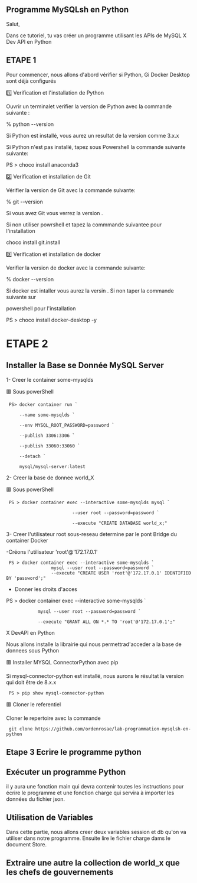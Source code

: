 
## Programme MySQLsh en Python

Salut,

Dans ce tutoriel, tu vas créer un programme utilisant les APIs de MySQL X Dev API en Python


## ETAPE 1
Pour commencer, nous allons d'abord vérifier si Python, Gi Docker Desktop sont déjà configurés

1️⃣ Verification et l'installation de Python


Ouvrir un terminalet verifier la version de Python avec la commande suivante :


% python --version


Si Python est installé, vous aurez un resultat de la version comme 3.x.x


Si Python n'est pas installé, tapez sous Powershell la commande suivante suivante:


PS > choco install anaconda3


2️⃣ Verification et installation de Git


Vérifier la version de Git avec la commande suivante:


% git --version


Si vous avez Git vous verrez la version .


Si non utiliser powrshell et tapez la commmande suivantee pour l'installation



choco install git.install


3️⃣ Verification et installation de docker


Verifier la version de docker avec la commande suivante:


% docker --version


Si docker est intaller vous aurez la versin . Si non taper la commande suivante sur


powershell pour l'installation


PS > choco install docker-desktop -y


# ETAPE 2


## Installer la Base se Donnée MySQL Server


1- Creer le container some-mysqlds


🟥 Sous powerShell


     PS> docker container run `
     
         --name some-mysqlds `
         
         --env MYSQL_ROOT_PASSWORD=password `
         
         --publish 3306:3306 `
         
         --publish 33060:33060 `
         
         --detach `
         
         mysql/mysql-server:latest
  



         
         
 2- Creer la base de donnee world_X
 
 
🟥 Sous powerShell


     PS > docker container exec --interactive some-mysqlds mysql `

                             --user root --password=password `
                        
                             --execute "CREATE DATABASE world_x;"
                        
                        
 3- Creer l'utilisateur root sous-reseau determine par le pont Bridge du container Docker
 
 
 -Créons l'utilisateur 'root'@'172.17.0.1'
 
 
     PS > docker container exec --interactive some-mysqlds `
                     mysql --user root --password=password `
                     --execute "CREATE USER 'root'@'172.17.0.1' IDENTIFIED BY 'password';"
                
                
 - Donner les droits d'acces 
 
 
 PS > docker container exec --interactive some-mysqlds `
 
                mysql --user root --password=password `
                
                --execute "GRANT ALL ON *.* TO 'root'@'172.17.0.1';"
                
                
 X DevAPI en Python
 
 
Nous allons installe la librairie qui nous permettrad'acceder a la base de donnees sous Python


🟥 Installer MYSQL ConnectorPython avec pip

Si mysql-connector-python est installé, nous aurons le résultat la version qui doit être de 8.x.x


     PS > pip show mysql-connector-python 
     
     
 🟥 Cloner le referentiel
 
 
 Cloner le repertoire avec la commande 
 
 
     git clone https://github.com/ordenrosae/lab-programmation-mysqlsh-en-python



## Etape 3 Ecrire le programme python


## Exécuter un programme Python

il y aura  une fonction main qui devra contenir  toutes les instructions pour écrire le programme et une fonction charge qui servira  à importer les données du fichier json.


## Utilisation de Variables
Dans cette partie, nous allons creer deux variables session et db qu'on va utiliser dans notre programme. Ensuite lire le fichier charge dams le document Store.

## Extraire une autre la collection de world_x que les chefs de gouvernements












   





 
 
 
 
 
                
                
 
 
 
 
                
                
  
 
 
 
 
                        
                        
                        
































